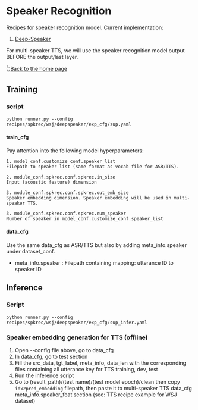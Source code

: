 # Speaker Recognition
Recipes for speaker recognition model. Current implementation:
1. [Deep-Speaker](https://arxiv.org/abs/1705.02304)

For multi-speaker TTS, we will use the speaker recognition model output BEFORE the output/last layer.

👆[Back to the home page](https://github.com/ahclab/SpeeChain#the-speechain-toolkit)


## Training
### script
```
python runner.py --config recipes/spkrec/wsj/deepspeaker/exp_cfg/sup.yaml
```

#### train_cfg 
Pay attention into the following model hyperparameters:
```
1. model_conf.customize_conf.speaker_list
Filepath to speaker list (same format as vocab file for ASR/TTS).

2. module_conf.spkrec.conf.spkrec.in_size
Input (acoustic feature) dimension

3. module_conf.spkrec.conf.spkrec.out_emb_size
Speaker embedding dimension. Speaker embedding will be used in multi-speaker TTS.

3. module_conf.spkrec.conf.spkrec.num_speaker
Number of speaker in model_conf.customize_conf.speaker_list
```
#### data_cfg
Use the same data_cfg as ASR/TTS but also by adding meta_info.speaker under dataset_conf.
- meta_info.speaker : Filepath containing mapping: utterance ID to speaker ID


## Inference
### Script
```
python runner.py --config recipes/spkrec/wsj/deepspeaker/exp_cfg/sup_infer.yaml
```
### Speaker embedding generation for TTS (offline)
1. Open --config file above, go to data_cfg
2. In data_cfg, go to test section
3. Fill the src_data, tgt_label, meta_info, data_len with the corresponding files containing all utterance key for TTS training, dev, test
4. Run the inference script
5. Go to (result_path)/(test name)/(test model epoch)/clean then copy `idx2pred_embedding` filepath, then paste it to multi-speaker TTS data_cfg meta_info.speaker_feat section (see: TTS recipe example for WSJ dataset)